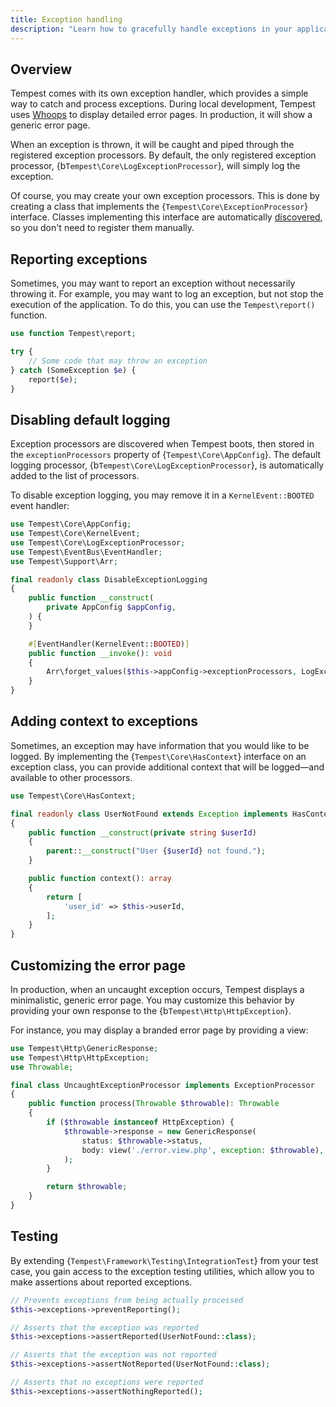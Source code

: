 ```yaml
---
title: Exception handling
description: "Learn how to gracefully handle exceptions in your application by writing exception processors."
---
```


## Overview

Tempest comes with its own exception handler, which provides a simple way to catch and process exceptions. During local development, Tempest uses [Whoops](https://github.com/filp/whoops) to display detailed error pages. In production, it will show a generic error page.

When an exception is thrown, it will be caught and piped through the registered exception processors. By default, the only registered exception processor, {b`Tempest\Core\LogExceptionProcessor`}, will simply log the exception.

Of course, you may create your own exception processors. This is done by creating a class that implements the {`Tempest\Core\ExceptionProcessor`} interface. Classes implementing this interface are automatically [discovered](../4-internals/02-discovery.md), so you don't need to register them manually.

## Reporting exceptions

Sometimes, you may want to report an exception without necessarily throwing it. For example, you may want to log an exception, but not stop the execution of the application. To do this, you can use the `Tempest\report()` function.

```php
use function Tempest\report;

try {
    // Some code that may throw an exception
} catch (SomeException $e) {
    report($e);
}
```

## Disabling default logging

Exception processors are discovered when Tempest boots, then stored in the `exceptionProcessors` property of {`Tempest\Core\AppConfig`}. The default logging processor, {b`Tempest\Core\LogExceptionProcessor`}, is automatically added to the list of processors.

To disable exception logging, you may remove it in a `KernelEvent::BOOTED` event handler:

```php
use Tempest\Core\AppConfig;
use Tempest\Core\KernelEvent;
use Tempest\Core\LogExceptionProcessor;
use Tempest\EventBus\EventHandler;
use Tempest\Support\Arr;

final readonly class DisableExceptionLogging
{
    public function __construct(
        private AppConfig $appConfig,
    ) {
    }

    #[EventHandler(KernelEvent::BOOTED)]
    public function __invoke(): void
    {
        Arr\forget_values($this->appConfig->exceptionProcessors, LogExceptionProcessor::class);
    }
}
```

## Adding context to exceptions

Sometimes, an exception may have information that you would like to be logged. By implementing the {`Tempest\Core\HasContext`} interface on an exception class, you can provide additional context that will be logged—and available to other processors.

```php
use Tempest\Core\HasContext;

final readonly class UserNotFound extends Exception implements HasContext
{
    public function __construct(private string $userId)
    {
        parent::__construct("User {$userId} not found.");
    }

    public function context(): array
    {
        return [
            'user_id' => $this->userId,
        ];
    }
}
```

## Customizing the error page

In production, when an uncaught exception occurs, Tempest displays a minimalistic, generic error page. You may customize this behavior by providing your own response to the {b`Tempest\Http\HttpException`}.

For instance, you may display a branded error page by providing a view:

```php
use Tempest\Http\GenericResponse;
use Tempest\Http\HttpException;
use Throwable;

final class UncaughtExceptionProcessor implements ExceptionProcessor
{
    public function process(Throwable $throwable): Throwable
    {
        if ($throwable instanceof HttpException) {
            $throwable->response = new GenericResponse(
                status: $throwable->status,
                body: view('./error.view.php', exception: $throwable),
            );
        }

        return $throwable;
    }
}
```

## Testing

By extending {`Tempest\Framework\Testing\IntegrationTest`} from your test case, you gain access to the exception testing utilities, which allow you to make assertions about reported exceptions.

```php
// Prevents exceptions from being actually processed
$this->exceptions->preventReporting();

// Asserts that the exception was reported
$this->exceptions->assertReported(UserNotFound::class);

// Asserts that the exception was not reported
$this->exceptions->assertNotReported(UserNotFound::class);

// Asserts that no exceptions were reported
$this->exceptions->assertNothingReported();
```
